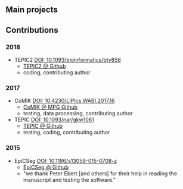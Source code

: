 ## Main projects

## Contributions

### 2018

* TEPIC2 [DOI: 10.1093/bioinformatics/bty856](https://doi.org/10.1093/bioinformatics/bty856)
  * [TEPIC2 @ Github](https://github.com/SchulzLab/TEPIC)
  * coding, contributing author

### 2017

* CoMIK [DOI: 10.4230/LIPIcs.WABI.2017.16](http://dx.doi.org/10.4230/LIPIcs.WABI.2017.16)
  * [CoMIK @ MPG Github](https://github.molgen.mpg.de/snikumbh/comik)
  * testing, data processing, contributing author
* TEPIC [DOI: 10.1093/nar/gkw1061](http://dx.doi.org/10.1093/nar/gkw1061)
  * [TEPIC @ Github](https://github.com/SchulzLab/TEPIC)
  * testing, coding, contributing author

### 2015

* EpiCSeg [DOI: 10.1186/s13059-015-0708-z](http://dx.doi.org/10.1186/s13059-015-0708-z)
  * [EpiCSeg @ Github](https://github.com/lamortenera/epicseg)
  * "we thank Peter Ebert [and others] for their help in reading the manuscript and testing the software."
